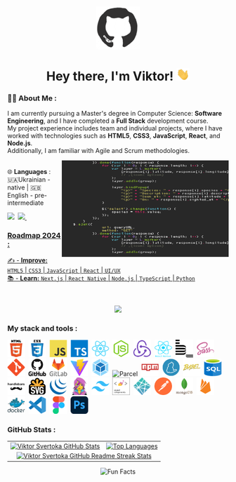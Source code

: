 <div id="header" align="center">

<img src="./assets/github.gif" width="100"/>

<h1>
Hey there, I'm Viktor!
<img src="./assets/giphy.gif" width="30px" alt="GIF">
</h1>

</div>
  
### 👨‍💻 About Me :
I am currently pursuing a Master's degree in Computer Science: **Software Engineering**, and I have completed a **Full Stack** development course.<br> 
My project experience includes team and individual projects, where I have worked with technologies such as **HTML5**, **CSS3**, **JavaScript**, **React**, and **Node.js**.<br>
Additionally, I am familiar with Agile and Scrum methodologies. <br>

<img align="right" src="./assets/code.gif" width="380" height="220"> <br>
🌐 **Languages** :
🇺🇦Ukrainian - native | 🇬🇧English - pre-intermediate

 <div>
   <a href="https://www.behance.net/viktorsvertoka" target="_blank"><img src="https://img.shields.io/badge/-Behance-blue?style=for-the-badge&logo=behance&logoColor=white" target="_blank"></a>&nbsp;
   <a href="https://www.codewars.com/users/ViktorSvertoka"><img src="https://www.codewars.com/users/ViktorSvertoka/badges/small">&nbsp;
 </div>

### Roadmap 2024 :

✍️ - **Improve:** `HTML5` | `CSS3` | `JavaScript` | `React` | `UI/UX` <br>
📚 - **Learn:** `Next.js` | `React Native` | `Node.js` | `TypeScript` | `Python` <br>

<br>
<br>

<div align="center">
<a href="https://u8views.com/github/ViktorSvertoka"><img src="https://u8views.com/api/v1/github/profiles/115661003/views/day-week-month-total-count.svg"></a>
</div>

### My stack and tools :

<div>
  <img src="./images/html5-original.svg" title="HTML5" alt="HTML5" width="40" height="40"/>&nbsp;
  <img src="./images/css3-original.svg"  title="CSS3" alt="CSS3" width="40" height="40"/>&nbsp;
  <img src="./images/javascript-original.svg"  title="JS" alt="JS" width="40" height="40"/>&nbsp;
  <img src="./images/typescript-original.svg"  title="TS" alt="TS" width="40" height="40"/>&nbsp;
  <img src="./images/react-original.svg"  title="React" alt="React" width="40" height="40"/>&nbsp;
  <img src="./images/nodejs-original.svg"  title="Node.js" alt="Node.js" width="40" height="40"/>&nbsp;
  <img src="./images/redux-original.svg"  title="Redux" alt="Redux" width="40" height="40"/>&nbsp;
  <img src="./images/react-native-original.png"  title="React Native" alt="React Native" width="40" height="40"/>&nbsp;
  <img src="./images/bem-original.svg" title="Bem" alt="Bem" width="40" height="40"/>&nbsp;
  <img src="./images/sass-original.svg" title="Sass" alt="Sass" width="40" height="40"/>&nbsp;
  <img src="./images/git-original.svg" title="Git" alt="Git" width="40" height="40"/>&nbsp;
  <img src="./images/github-original.svg" title="GitHub"  alt="GitHub" width="40"/>&nbsp;
  <img src="./images/gitlab-original.svg" title="GitLub" alt="GitLub" width="40" height="40"/>&nbsp;
  <img src="./images/vite-original.svg" title="Vite" alt="Vite" width="40" height="40"/>&nbsp;
  <img src="./images/webpack-original.svg" title="Webpack" alt="Webpack" width="40" height="40"/>&nbsp;
  <img src="./images/parcel-original.avif" title="Parcel" alt="Parcel" width="40" height="40"/>&nbsp;
  <img src="./images/npm-original.svg" title="Npm" alt="Npm" width="40" height="40"/>&nbsp;
  <img src="./images/yarn-original.svg" title="Yarn" alt="Yarn" width="40" height="40"/>&nbsp;
  <img src="./images/babel-original.svg" title="Babel" alt="Babel" width="40" height="40"/>&nbsp;
  <img src="./images/sql-original.svg" title="SQL" alt="SQL" width="40" height="40"/>&nbsp;
  <img src="./images/handlebars-original.svg" title="Handlebars" alt="Handlebars" width="40" height="40"/>&nbsp;
  <img src="./images/svg-original.png" title="Svg" alt="Svg" width="40" height="40"/>&nbsp;
  <img src="./images/jquery-original.svg" title="jQuery" alt="jQuery" width="40" height="40"/>&nbsp;
  <img src="./images/emotion-original.png" title="Emotion" alt="Emotion" width="40" height="40"/>&nbsp;
  <img src="./images/tailwindcss-original.svg" title="Tailwindcss" alt="Tailwindcss" width="40" height="40"/>&nbsp;
  <img src="./images/styled-components.png" title="Emotion" alt="Emotion" width="40" height="40"/>&nbsp;
  <img src="./images/netlify-original.svg" title="Netlify" alt="Netlify" width="40" height="40"/>&nbsp;
  <img src="./images/postman-original.svg" title="Postman" alt="Postman" width="40" height="40"/>&nbsp;
  <img src="./images/mongodb-original.svg" title="MongoDB" alt="MongoDB" width="40" height="40"/>&nbsp;
  <img src="./images/firebase-original.svg" title="Firebase" alt="Firebase" width="40" height="40"/>&nbsp;
  <img src="./images/docker-original.svg" title="Docker" alt="Docker" width="40" height="40"/>&nbsp;
  <img src="./images/vscode-original.svg" title="Visual Studio Code" alt="Visual Studio Code" width="40" height="40"/>&nbsp;
  <img src="./images/figma-original.svg" title="Figma" alt="Figma" width="40" height="40"/>&nbsp;
  <img src="./images/photoshop-original.png" title="PhotoShop" alt="PhotoShop" width="40" height="40"/>&nbsp;
</div>

### GitHub Stats :

<table align="center">
  <tr>
  <td>
  <a href="https://github.com/ViktorSvertoka/ViktorSvertoka"> <img src="https://github-readme-stats-arasgungore.vercel.app/api?username=ViktorSvertoka&hide_border=true&show_icons=true&count_private=true" alt="Viktor Svertoka GitHub Stats" /></a>
  </td>
  <td>
  <a href="https://github.com/ViktorSvertoka/github-readme-stats"> <img src="https://github-readme-stats-arasgungore.vercel.app/api/top-langs/?username=ViktorSvertoka&hide_border=true&langs_count=8&layout=compact&count_private=true" alt="Top Languages" /></a>
  </td>
  </tr>
  <tr>
  <td colspan=2 align="center">
 <a href="https://git.io/streak-stats"> <img src="http://github-readme-streak-stats.herokuapp.com?user=ViktorSvertoka&hide_border=true&background=f6f8fa&currStreakLabel=000000&date_format=j%20M%5B%20Y%5D" alt="Viktor Svertoka GitHub Readme Streak Stats" /> </a>
  </td>
  </tr>
</table>

  <div align=center> 
   <img src="https://readme-typing-svg.herokuapp.com?color=%2336BCF7&size=30&center=true&vCenter=true&width=1000&height=50&lines=Fun+Facts:+;I+use+a+technique+called+rubber+duck+debugging+;" alt="Fun Facts" /> 
  </div>
